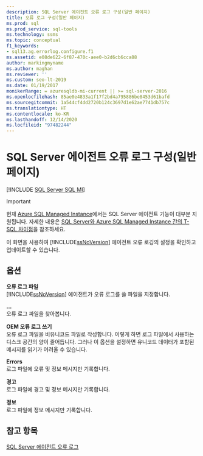 ```yaml
---
description: SQL Server 에이전트 오류 로그 구성(일반 페이지)
title: 오류 로그 구성(일반 페이지)
ms.prod: sql
ms.prod_service: sql-tools
ms.technology: ssms
ms.topic: conceptual
f1_keywords:
- sql13.ag.errorlog.configure.f1
ms.assetid: e08de622-6f87-470c-aee0-b2d6cb6cca88
author: markingmyname
ms.author: maghan
ms.reviewer: ''
ms.custom: seo-lt-2019
ms.date: 01/19/2017
monikerRange: = azuresqldb-mi-current || >= sql-server-2016
ms.openlocfilehash: 85ae0e4833a1f17f2bd4a795886be8453d61bafd
ms.sourcegitcommit: 1a544cf4dd2720b124c3697d1e62ae7741db757c
ms.translationtype: HT
ms.contentlocale: ko-KR
ms.lasthandoff: 12/14/2020
ms.locfileid: "97482244"
---
```

# <a name="configure-sql-server-agent-error-logs-general-page"></a>SQL Server 에이전트 오류 로그 구성(일반 페이지)

[!INCLUDE [SQL Server SQL MI](../../includes/applies-to-version/sql-asdbmi.md)]

> [!IMPORTANT]  
> 현재 [Azure SQL Managed Instance](/azure/sql-database/sql-database-managed-instance)에서는 SQL Server 에이전트 기능이 대부분 지원됩니다. 자세한 내용은 [SQL Server와 Azure SQL Managed Instance 간의 T-SQL 차이점](/azure/sql-database/sql-database-managed-instance-transact-sql-information#sql-server-agent)을 참조하세요.

이 화면을 사용하여 [!INCLUDE[ssNoVersion](../../includes/ssnoversion-md.md)] 에이전트 오류 로깅의 설정을 확인하고 업데이트할 수 있습니다.  
  
## <a name="options"></a>옵션  
**오류 로그 파일**  
[!INCLUDE[ssNoVersion](../../includes/ssnoversion-md.md)] 에이전트가 오류 로그를 쓸 파일을 지정합니다.  
  
**...**  
오류 로그 파일을 찾아봅니다.  
  
**OEM 오류 로그 쓰기**  
오류 로그 파일을 비유니코드 파일로 작성합니다. 이렇게 하면 로그 파일에서 사용하는 디스크 공간의 양이 줄어듭니다. 그러나 이 옵션을 설정하면 유니코드 데이터가 포함된 메시지를 읽기가 어려울 수 있습니다.  
  
**Errors**  
로그 파일에 오류 및 정보 메시지만 기록합니다.  
  
**경고**  
로그 파일에 경고 및 정보 메시지만 기록합니다.  
  
**정보**  
로그 파일에 정보 메시지만 기록합니다.  
  
## <a name="see-also"></a>참고 항목  
[SQL Server 에이전트 오류 로그](../../ssms/agent/sql-server-agent-error-log.md)  
